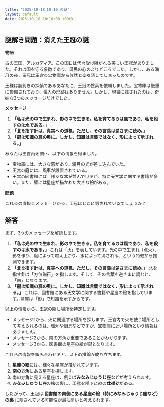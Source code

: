 ```yaml
---
title: "2025-10-18 10:10 の謎"
layout: default
date: 2025-10-18 10:10:00 +0900
---
```

## 謎解き問題：消えた王冠の謎

**物語**

古の王国、アルカディア。この国には代々受け継がれる美しい王冠がありました。それは国を守る象徴であり、国民の心のよりどころでした。しかし、ある満月の夜、王冠は王宮の宝物庫から忽然と姿を消してしまったのです。

王様は腕利きの探偵であるあなたに、王冠の捜索を依頼しました。宝物庫は厳重に警備されており、侵入の形跡はありません。しかし、現場に残されたのは、奇妙な3つのメッセージだけでした。

**メッセージ**

1.  **「私は光の中で生まれ、影の中で生きる。私を育てるのは風であり、私を殺すのは水である。」**
2.  **「北を指す針は、真実への道標。ただし、その言葉は逆さまに読め。」**
3.  **「鍵は知識の扉の奥に。しかし、知識は言葉ではなく、形によって示される。」**

あなたは王宮内を調べ、以下の情報を得ました。

*   宝物庫には、大きな窓があり、満月の光が差し込んでいた。
*   王宮の庭には、風車が設置されている。
*   王宮の図書館には、様々な本が並んでいるが、特に天文学に関する書籍が多い。また、壁には星座が描かれた大きな絵がある。

**問題**

これらの情報とメッセージから、王冠はどこに隠されているでしょうか？

## 解答

まず、3つのメッセージを解読します。

1.  **「私は光の中で生まれ、影の中で生きる。私を育てるのは風であり、私を殺すのは水である。」**
    これは「火」を表しています。光の中で生まれ（点火）、影を作り、風によって燃え上がり、水によって消される、という特徴から推測できます。
2.  **「北を指す針は、真実への道標。ただし、その言葉は逆さまに読め。」**
    北を指す針は「方位磁石」を指します。そして、その言葉を逆さまに読むと、「南」となります。
3.  **「鍵は知識の扉の奥に。しかし、知識は言葉ではなく、形によって示される。」**
    これは、図書館にある天文学に関する書籍や星座の絵を指しています。星座は「形」で知識を示すからです。

以上の情報から、王冠の隠し場所を特定します。

*   メッセージ1から、火に関連する場所を探します。王宮内で火を使う場所として考えられるのは、暖炉や厨房などですが、宝物庫に近い場所という情報はありません。
*   メッセージ2から、南の方角が重要であることがわかります。
*   メッセージ3から、図書館の星座の絵が鍵となります。

これらの情報を組み合わせると、以下の推論が成り立ちます。

1.  **星座の絵**には、様々な星座が描かれています。
2.  **南の方角**にある星座を探します。
3.  南の方角に見える星座は、例えば**みなみじゅうじ座**などが考えられます。
4.  **みなみじゅうじ座**の絵の裏に、王冠を隠すための**仕掛け**がある。

したがって、王冠は **図書館の南側にある星座の絵（特にみなみじゅうじ座など）の裏** に隠されている可能性が最も高いと考えられます。
